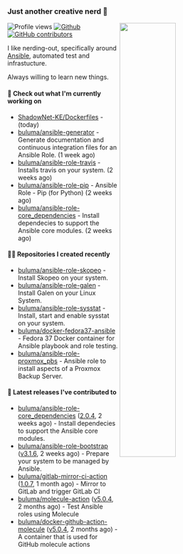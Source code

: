 ### Just another creative nerd 👋


![Profile views](https://gpvc.arturio.dev/buluma) <a href="https://gitstats.me/buluma">
  <img align="right" src="https://github-readme-stats.vercel.app/api?username=buluma&theme=gotham&show_icons=true" width="50%"/>
</a>
[![Github](https://img.shields.io/badge/-buluma-black?style=flat&labelColor=black&logo=github&logoColor=white&include_all_commits=true&count_private=true)](https://gitstats.me/buluma)
[![GitHub contributors](https://img.shields.io/github/contributors/buluma/badges.svg)](https://GitHub.com/buluma/badges/graphs/contributors/)

I like nerding-out, specifically around [Ansible](https://github.com/ansible/ansible), automated test and infrastucture.

Always willing to learn new things.

#### 👷 Check out what I'm currently working on

- [ShadowNet-KE/Dockerfiles](https://github.com/ShadowNet-KE/Dockerfiles) -  (today)
- [buluma/ansible-generator](https://github.com/buluma/ansible-generator) - Generate documentation and continuous integration files for an Ansible Role. (1 week ago)
- [buluma/ansible-role-travis](https://github.com/buluma/ansible-role-travis) - Installs travis on your system. (2 weeks ago)
- [buluma/ansible-role-pip](https://github.com/buluma/ansible-role-pip) - Ansible Role - Pip (for Python) (2 weeks ago)
- [buluma/ansible-role-core_dependencies](https://github.com/buluma/ansible-role-core_dependencies) - Install dependecies to support the Ansible core modules. (2 weeks ago)

#### 👨‍💻 Repositories I created recently

- [buluma/ansible-role-skopeo](https://github.com/buluma/ansible-role-skopeo) - Install Skopeo on your system.
- [buluma/ansible-role-galen](https://github.com/buluma/ansible-role-galen) - Install Galen on your Linux System.
- [buluma/ansible-role-sysstat](https://github.com/buluma/ansible-role-sysstat) - Install, start and enable sysstat on your system.
- [buluma/docker-fedora37-ansible](https://github.com/buluma/docker-fedora37-ansible) - Fedora 37 Docker container for Ansible playbook and role testing. 
- [buluma/ansible-role-proxmox_pbs](https://github.com/buluma/ansible-role-proxmox_pbs) - Ansible role to install aspects of a Proxmox Backup Server.

#### 🚀 Latest releases I've contributed to

- [buluma/ansible-role-core_dependencies](https://github.com/buluma/ansible-role-core_dependencies) ([2.0.4](https://github.com/buluma/ansible-role-core_dependencies/releases/tag/2.0.4), 2 weeks ago) - Install dependecies to support the Ansible core modules.
- [buluma/ansible-role-bootstrap](https://github.com/buluma/ansible-role-bootstrap) ([v3.1.6](https://github.com/buluma/ansible-role-bootstrap/releases/tag/v3.1.6), 2 weeks ago) - Prepare your system to be managed by Ansible.
- [buluma/gitlab-mirror-ci-action](https://github.com/buluma/gitlab-mirror-ci-action) ([1.0.7](https://github.com/buluma/gitlab-mirror-ci-action/releases/tag/1.0.7), 1 month ago) - Mirror to GitLab and trigger GitLab CI
- [buluma/molecule-action](https://github.com/buluma/molecule-action) ([v5.0.4](https://github.com/buluma/molecule-action/releases/tag/v5.0.4), 2 months ago) - Test Ansible roles using Molecule
- [buluma/docker-github-action-molecule](https://github.com/buluma/docker-github-action-molecule) ([v5.0.4](https://github.com/buluma/docker-github-action-molecule/releases/tag/v5.0.4), 2 months ago) - A container that is used for GitHub molecule actions


